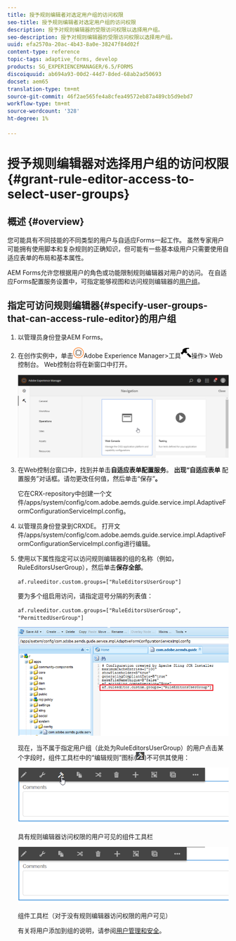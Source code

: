 ```yaml
---
title: 授予规则编辑者对选定用户组的访问权限
seo-title: 授予规则编辑者对选定用户组的访问权限
description: 授予对规则编辑器的受限访问权限以选择用户组。
seo-description: 授予对规则编辑器的受限访问权限以选择用户组。
uuid: efa2570a-20ac-4b43-8a0e-38247f84d02f
content-type: reference
topic-tags: adaptive_forms, develop
products: SG_EXPERIENCEMANAGER/6.5/FORMS
discoiquuid: ab694a93-00d2-44d7-8ded-68ab2ad50693
docset: aem65
translation-type: tm+mt
source-git-commit: 46f2ae565fe4a8cfea49572eb87a489cb5d9ebd7
workflow-type: tm+mt
source-wordcount: '328'
ht-degree: 1%

---
```



# 授予规则编辑器对选择用户组的访问权限{#grant-rule-editor-access-to-select-user-groups}

## 概述 {#overview}

您可能具有不同技能的不同类型的用户与自适应Forms一起工作。 虽然专家用户可能拥有使用脚本和复杂规则的正确知识，但可能有一些基本级用户只需要使用自适应表单的布局和基本属性。

AEM Forms允许您根据用户的角色或功能限制规则编辑器对用户的访问。 在自适应Forms配置服务设置中，可指定能够视图和访问规则编辑器的[用户组](/help/sites-administering/security.md)。

## 指定可访问规则编辑器{#specify-user-groups-that-can-access-rule-editor}的用户组

1. 以管理员身份登录AEM Forms。
1. 在创作实例中，单击![adobeexperiencemanager](assets/adobeexperiencemanager.png)Adobe Experience Manager>工具![锤子](assets/hammer.png)操作> Web控制台。 Web控制台将在新窗口中打开。

   ![1-2](assets/1-2.png)

1. 在Web控制台窗口中，找到并单击&#x200B;**自适应表单配置服务**。 **出现“自适应表单** 配置服务”对话框。请勿更改任何值，然后单击“保存”**。**

   它在CRX-repository中创建一个文件/apps/system/config/com.adobe.aemds.guide.service.impl.AdaptiveFormConfigurationServiceImpl.config。

1. 以管理员身份登录到CRXDE。 打开文件/apps/system/config/com.adobe.aemds.guide.service.impl.AdaptiveFormConfigurationServiceImpl.config进行编辑。
1. 使用以下属性指定可以访问规则编辑器的组的名称（例如，RuleEditorsUserGroup），然后单击&#x200B;**保存全部**。

   `af.ruleeditor.custom.groups=["RuleEditorsUserGroup"]`

   要为多个组启用访问，请指定逗号分隔的列表值：

   `af.ruleeditor.custom.groups=["RuleEditorsUserGroup", "PermittedUserGroup"]`

   ![创建用户](assets/create_user_new.png)

   现在，当不属于指定用户组（此处为RuleEditorsUserGroup）的用户点击某个字段时，组件工具栏中的“编辑规则”图标(![edit-rules1](assets/edit-rules1.png))不可供其使用：

   ![componentstoolbarwithre](assets/componentstoolbarwithre.png)

   具有规则编辑器访问权限的用户可见的组件工具栏

   ![组件stoolbarwithoutre](assets/componentstoolbarwithoutre.png)

   组件工具栏（对于没有规则编辑器访问权限的用户可见）

   有关将用户添加到组的说明，请参阅[用户管理和安全](/help/sites-administering/security.md)。

